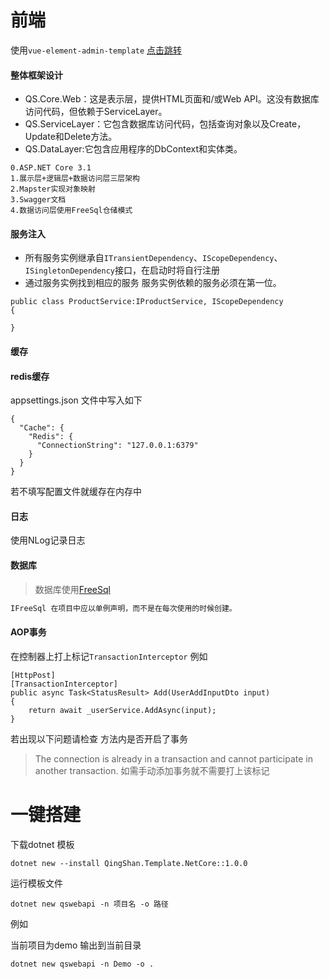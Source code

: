 # 前端
使用`vue-element-admin-template`
[点击跳转](https://github.com/qingshan315/QS.Admin)

#### 整体框架设计
- QS.Core.Web：这是表示层，提供HTML页面和/或Web API。这没有数据库访问代码，但依赖于ServiceLayer。
- QS.ServiceLayer：它包含数据库访问代码，包括查询对象以及Create，Update和Delete方法。
- QS.DataLayer:它包含应用程序的DbContext和实体类。
```
0.ASP.NET Core 3.1
1.展示层+逻辑层+数据访问层三层架构
2.Mapster实现对象映射
3.Swagger文档
4.数据访问层使用FreeSql仓储模式
```

#### 服务注入
- 所有服务实例继承自`ITransientDependency`、`IScopeDependency`、`ISingletonDependency`接口，在启动时将自行注册
- 通过服务实例找到相应的服务 服务实例依赖的服务必须在第一位。
```
public class ProductService:IProductService, IScopeDependency
{

}
```


#### 缓存
#### redis缓存

appsettings.json 文件中写入如下 
```
{
  "Cache": {
    "Redis": {
      "ConnectionString": "127.0.0.1:6379"
    }
  }
}

```

若不填写配置文件就缓存在内存中

#### 日志

使用NLog记录日志

#### 数据库

> 数据库使用[FreeSql](http://freesql.net/)

```csharp
IFreeSql 在项目中应以单例声明，而不是在每次使用的时候创建。
```

#### AOP事务
在控制器上打上标记`TransactionInterceptor` 例如
```
[HttpPost]
[TransactionInterceptor]
public async Task<StatusResult> Add(UserAddInputDto input)
{
    return await _userService.AddAsync(input);
}
```
若出现以下问题请检查 方法内是否开启了事务 
> The connection is already in a transaction and cannot participate in another transaction.
> 如需手动添加事务就不需要打上该标记

# 一键搭建

下载dotnet 模板

`dotnet new --install QingShan.Template.NetCore::1.0.0`

运行模板文件

```
dotnet new qswebapi -n 项目名 -o 路径
```

例如 

当前项目为demo 输出到当前目录

```
dotnet new qswebapi -n Demo -o .
```


